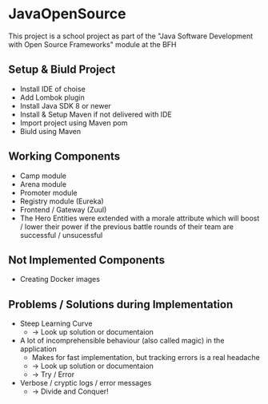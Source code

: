 # JavaOpenSource
This project is a school project as part of the "Java Software Development with Open Source Frameworks" module at the BFH

## Setup & Biuld Project
* Install IDE of choise
* Add Lombok plugin
* Install Java SDK 8 or newer
* Install & Setup Maven  if not delivered with IDE
* Import project using Maven pom
* Biuld using Maven

## Working Components
* Camp module
* Arena module
* Promoter module
* Registry module (Eureka)
* Frontend / Gateway (Zuul)
* The Hero Entities were extended with a morale attribute which will boost / lower their power if the previous battle rounds of their team are successful / unsucessful

## Not Implemented Components
* Creating Docker images

## Problems / Solutions during Implementation
* Steep Learning Curve
  *  -> Look up solution or documentaion
* A lot of incomprehensible behaviour (also called magic) in the application
  * Makes for fast implementation, but tracking errors is a real headache
  * -> Look up solution or documentaion
  * -> Try / Error
* Verbose / cryptic logs / error messages
  * -> Divide and Conquer!
